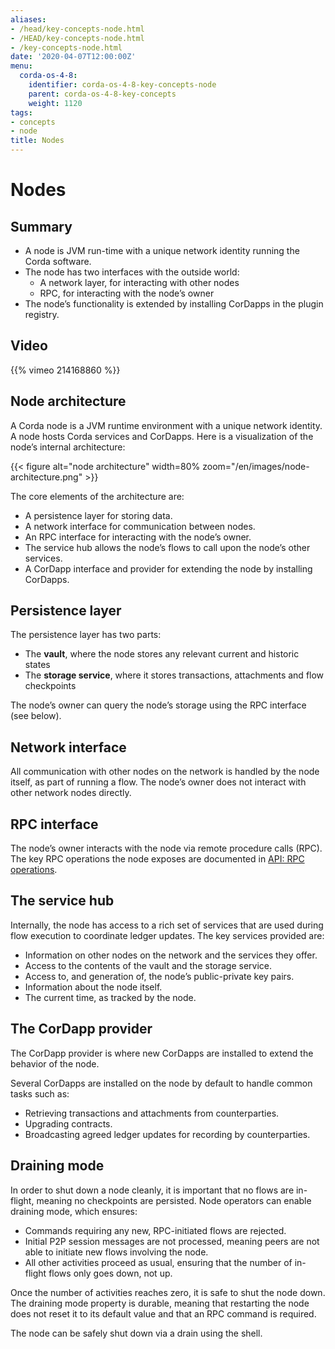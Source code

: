 ```yaml
---
aliases:
- /head/key-concepts-node.html
- /HEAD/key-concepts-node.html
- /key-concepts-node.html
date: '2020-04-07T12:00:00Z'
menu:
  corda-os-4-8:
    identifier: corda-os-4-8-key-concepts-node
    parent: corda-os-4-8-key-concepts
    weight: 1120
tags:
- concepts
- node
title: Nodes
---
```



# Nodes

## Summary

* A node is JVM run-time with a unique network identity running the Corda software.
* The node has two interfaces with the outside world:
  * A network layer, for interacting with other nodes
  * RPC, for interacting with the node’s owner
* The node’s functionality is extended by installing CorDapps in the plugin registry.

## Video

{{% vimeo 214168860 %}}

## Node architecture

A Corda node is a JVM runtime environment with a unique network identity. A node hosts Corda services and
CorDapps. Here is a visualization of the node’s internal architecture:

{{< figure alt="node architecture" width=80% zoom="/en/images/node-architecture.png" >}}

The core elements of the architecture are:

* A persistence layer for storing data.
* A network interface for communication between nodes.
* An RPC interface for interacting with the node’s owner.
* The service hub allows the node’s flows to call upon the node’s other services.
* A CorDapp interface and provider for extending the node by installing CorDapps.

## Persistence layer

The persistence layer has two parts:

* The **vault**, where the node stores any relevant current and historic states
* The **storage service**, where it stores transactions, attachments and flow checkpoints

The node’s owner can query the node’s storage using the RPC interface (see below).

## Network interface

All communication with other nodes on the network is handled by the node itself, as part of running a flow. The
node’s owner does not interact with other network nodes directly.

## RPC interface

The node’s owner interacts with the node via remote procedure calls (RPC). The key RPC operations the node exposes
are documented in [API: RPC operations](api-rpc.md).

## The service hub

Internally, the node has access to a rich set of services that are used during flow execution to coordinate ledger
updates. The key services provided are:

* Information on other nodes on the network and the services they offer.
* Access to the contents of the vault and the storage service.
* Access to, and generation of, the node’s public-private key pairs.
* Information about the node itself.
* The current time, as tracked by the node.

## The CorDapp provider

The CorDapp provider is where new CorDapps are installed to extend the behavior of the node.

Several CorDapps are installed on the node by default to handle common tasks such as:

* Retrieving transactions and attachments from counterparties.
* Upgrading contracts.
* Broadcasting agreed ledger updates for recording by counterparties.

## Draining mode

In order to shut down a node cleanly, it is important that no flows are in-flight, meaning no checkpoints are
persisted. Node operators can enable draining mode, which ensures:

* Commands requiring any new, RPC-initiated flows are rejected.
* Initial P2P session messages are not processed, meaning peers are not able to initiate new flows involving the node.
* All other activities proceed as usual, ensuring that the number of in-flight flows only goes down, not up.

Once the number of activities reaches zero, it is safe to shut the node down.
The draining mode property is durable, meaning that restarting the node does not reset it to its default value and that an RPC command is required.

The node can be safely shut down via a drain using the shell.
